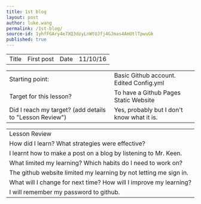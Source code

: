 ```yaml
---
title: 1st blog
layout: post
author: luke.wang
permalink: /1st-blog/
source-id: 1yhfFGAry4e7XQ3dzyLnWtUJfj4GJmas4AmUtlTpwuGk
published: true
---
```

<table>
  <tr>
    <td>Title</td>
    <td>First post</td>
    <td>Date</td>
    <td>11/10/16</td>
  </tr>
</table>


<table>
  <tr>
    <td>Starting point:</td>
    <td>Basic Github account. Edited Config.yml</td>
  </tr>
  <tr>
    <td>Target for this lesson?</td>
    <td>To have a Github Pages Static Website</td>
  </tr>
  <tr>
    <td>Did I reach my target? 
(add details to "Lesson Review")</td>
    <td>Yes, probably but I don't know what it is.</td>
  </tr>
</table>


<table>
  <tr>
    <td>Lesson Review</td>
  </tr>
  <tr>
    <td>How did I learn? What strategies were effective? </td>
  </tr>
  <tr>
    <td>I learnt how to make a post on a blog by listening to Mr. Keen.</td>
  </tr>
  <tr>
    <td>What limited my learning? Which habits do I need to work on? </td>
  </tr>
  <tr>
    <td>The github website limited my learning by not letting me sign in.</td>
  </tr>
  <tr>
    <td>What will I change for next time? How will I improve my learning?</td>
  </tr>
  <tr>
    <td>I will remember my password to github.</td>
  </tr>
</table>


